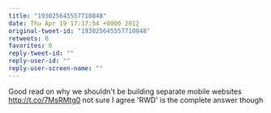 ```yaml
---
title: "193025645557710848"
date: Thu Apr 19 17:17:54 +0000 2012
original-tweet-id: "193025645557710848"
retweets: 0
favorites: 0
reply-tweet-id: ""
reply-user-id: ""
reply-user-screen-name: ""
---
```

Good read on why we shouldn't be building separate mobile websites http://t.co/7MsRMtg0 not sure I agree 'RWD' is the complete answer though
